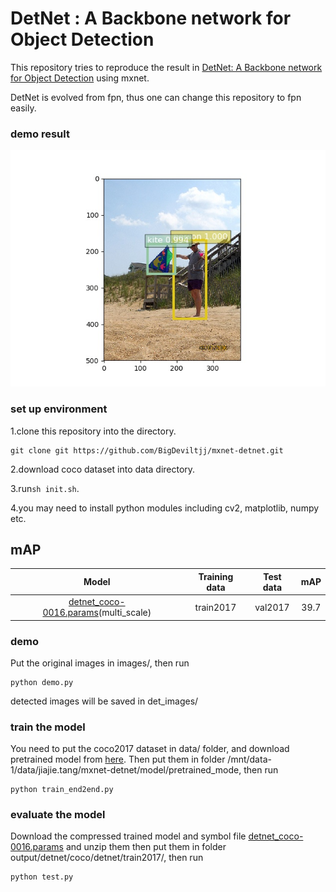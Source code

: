 # DetNet : A Backbone network for Object Detection

This repository tries to reproduce the result in [DetNet: A Backbone network for Object Detection](https://arxiv.org/pdf/1804.06215.pdf) using mxnet.

DetNet is evolved from fpn, thus one can change this repository to fpn easily.

### demo result

![demo](https://github.com/BigDeviltjj/mxnet-detnet/blob/master/det_images/000000124442.jpg)

### set up environment

1.clone this repository into the directory.

```
git clone git https://github.com/BigDeviltjj/mxnet-detnet.git
```

2.download coco dataset into data directory.

3.run`sh init.sh`.

4.you may need to install python modules including cv2, matplotlib, numpy etc.

## mAP
|        Model          | Training data    | Test data |  mAP |
|:-----------------:|:----------------:|:---------:|:----:|
| [detnet_coco-0016.params](https://drive.google.com/drive/folders/1kPZaK4bRwzVuyij_uC0_niupw-VlLmcV)(multi_scale)| train2017| val2017| 39.7|

### demo

Put the original images in images/, then run

```
python demo.py
```

detected images will be saved in det_images/


### train the model

You need to put the coco2017 dataset in data/ folder, and download pretrained model from [here](). Then put them in folder /mnt/data-1/data/jiajie.tang/mxnet-detnet/model/pretrained_mode, then run

```
python train_end2end.py
```

### evaluate the model

Download the compressed trained model and symbol file [detnet_coco-0016.params]() and unzip them then put them in folder output/detnet/coco/detnet/train2017/, then run

```
python test.py
```
